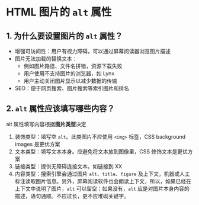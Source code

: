 # HTML 图片的 `alt` 属性

## 1. 为什么要设置图片的 `alt` 属性？

* 增强可访问性：用户有视力障碍，可以通过屏幕阅读器浏览图片描述
* 图片无法加载的替换文本：
  * 例如图片路径、文件名拼错，资源下载失败
  * 用户使用不支持图片的浏览器，如 Lynx
  * 用户主动关闭图片显示以减少数据的传输
* SEO：便于网页搜索、图片搜索等索引图片和排名

## 2. `alt` 属性应该填写哪些内容？

alt 属性填写内容根据**图片类型**决定

1. 装饰类型：填写空 `alt`。此类图片不应使用 `<img>` 标签，CSS background images 是更优方案
2. 文本类型：填写文本本身。应避免将文本放到图像里，CSS 修饰文本是更优方案
3. 链接类型：提供无障碍连接文本。如链接到 XX
4. 内容类型：搜索引擎会通过图片 `alt`、`title`、`figure` 及上下文，机器或人工标注读取图片信息。另外，屏幕阅读软件也会朗读上下文，所以，如果已经在上下文中说明了图片，`alt` 可以留空；如果没有，`alt` 应是对图片本身内容的描述，语句通顺。不应过长，更不应堆砌关键字。
